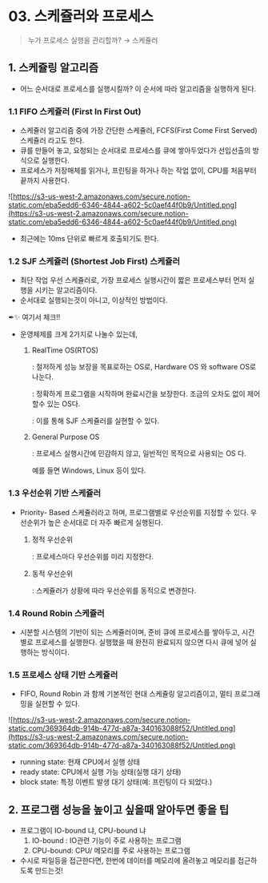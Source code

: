 # 03. 스케쥴러와 프로세스

> 누가 프로세스 실행을 관리할까? → 스케쥴러



## 1. 스케쥴링 알고리즘

- 어느 순서대로 프로세스를 실행시킬까? 이 순서에 따라 알고리즘을 실행하게 된다.



### 1.1 FIFO 스케쥴러 (First In First Out)

- 스케쥴러 알고리즘 중에 가장 간단한 스케쥴러, FCFS(First Come First Served) 스케쥴러 라고도 한다.
- 큐를 만들어 놓고, 요청되는 순서대로 프로세스를 큐에 쌓아두었다가 선입선출의 방식으로 실행한다.
- 프로세스가 저장매체를 읽거나, 프린팅을 하거나 하는 작업 없이, CPU를 처음부터 끝까지 사용한다.

![https://s3-us-west-2.amazonaws.com/secure.notion-static.com/eba5edd6-6346-4844-a602-5c0aef44f0b9/Untitled.png](https://s3-us-west-2.amazonaws.com/secure.notion-static.com/eba5edd6-6346-4844-a602-5c0aef44f0b9/Untitled.png)

- 최근에는 10ms 단위로 빠르게 호출되기도 한다.



### 1.2 SJF 스케쥴러 (Shortest Job First) 스케쥴러

- 최단 작업 우선 스케쥴러로, 가장 프로세스 실행시간이 짧은 프로세스부터 먼저 실행을 시키는 알고리즘이다.
- 순서대로 실행되는것이 아니고, 이상적인 방법이다.

✒✨ 여기서 체크!!

- 운영체제를 크게 2가지로 나눌수 있는데,

  1. RealTime OS(RTOS)

     : 철저하게 성능 보장을 목표로하는 OS로, Hardware OS 와 software OS로 나눈다.

     : 정확하게 프로그램을 시작하며 완료시간을 보장한다. 조금의 오차도 없이 제어할수 있는 OS다.

     : 이를 통해 SJF 스케쥴러를 실현할 수 있다.

  2. General Purpose OS

     : 프로세스 실행시간에 민감하지 않고, 일반적인 목적으로 사용되는 OS 다.

     예를 들면 Windows, Linux 등이 있다.

     

### 1.3 우선순위 기반 스케쥴러

- Priority- Based 스케쥴러라고 하며, 프로그램별로 우선순위를 지정할 수 있다. 우선순위가 높은 순서대로 더 자주 빠르게 실행된다.

  1. 정적 우선순위

     : 프로세스마다 우선순위를 미리 지정한다.

  2. 동적 우선순위

     : 스케쥴러가 상황에 따라 우선순위를 동적으로 변경한다.



### 1.4 Round Robin 스케쥴러

- 시분할 시스템의 기반이 되는 스케쥴러이며, 준비 큐에 프로세스를 쌓아두고, 시간별로 프로세스를 실행한다. 실행했을 때 완전히 완료되지 않으면 다시 큐에 넣어 실행하는 방식이다.



### 1.5 프로세스 상태 기반 스케쥴러

- FIFO, Round Robin 과 함께 기본적인 현대 스케쥴링 알고리즘이고, 멀티 프로그래밍을 실현할 수 있다.

![https://s3-us-west-2.amazonaws.com/secure.notion-static.com/369364db-914b-477d-a87a-340163088f52/Untitled.png](https://s3-us-west-2.amazonaws.com/secure.notion-static.com/369364db-914b-477d-a87a-340163088f52/Untitled.png)

- running state: 현재 CPU에서 실행 상태
- ready state: CPU에서 실행 가능 상태(실행 대기 상태)
- block state: 특정 이벤트 발생 대기 상태(예: 프린팅이 다 되었다.)



## 2. 프로그램 성능을 높이고 싶을때 알아두면 좋을 팁

- 프로그램이 IO-bound 냐, CPU-bound 냐
  1. IO-bound : IO관련 기능이 주로 사용하는 프로그램
  2. CPU-bound: CPU/ 메모리를 주로 사용하는 프로그램
- 수시로 파일등을 접근한다면, 한번에 데이터를 메모리에 올려놓고 메모리를 접근하도록 만드는것!